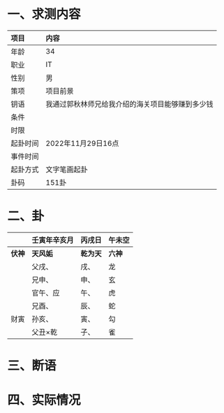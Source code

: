 # 一、求测内容
|项目|内容|
|:-|:-|
|年龄|34|
|职业|IT|
|性别|男|
|策项|项目前景|
|钥语|我通过郭秋林师兄给我介绍的海关项目能够赚到多少钱|
|条件||
|时限||
|起卦时间|2022年11月29日16点|
|事件时间||
|起卦方式|文字笔画起卦|
|卦码|151卦|

# 二、卦
||壬寅年辛亥月|丙戌日|午未空|
|:-|:-|:-|:-|
|**伏神**|**天风姤**|**乾为天**|**六神**|
||父戌、|戌、|龙|
||兄申、|申、|玄|
||官午、应|午、|虎|
||兄酉、|辰、|蛇|
|财寅|孙亥、|寅、|勾|
||父丑×乾|子、|雀|


# 三、断语

# 四、实际情况